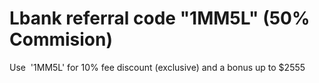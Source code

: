 # Lbank referral code "1MM5L" (50% Commision)
Use  '1MM5L' for 10% fee discount (exclusive) and a bonus up to $2555
